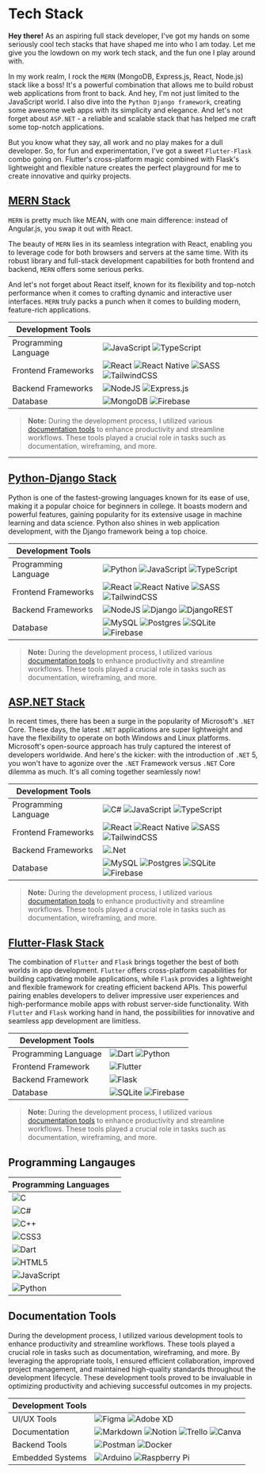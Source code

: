 # Tech Stack

**Hey there!** As an aspiring full stack developer, I've got my hands on some seriously cool tech stacks that have shaped me into who I am today. Let me give you the lowdown on my work tech stack, and the fun one I play around with.

In my work realm, I rock the `MERN` (MongoDB, Express.js, React, Node.js) stack like a boss! It's a powerful combination that allows me to build robust web applications from front to back. And hey, I'm not just limited to the JavaScript world. I also dive into the `Python Django framework`, creating some awesome web apps with its simplicity and elegance. And let's not forget about `ASP.NET` - a reliable and scalable stack that has helped me craft some top-notch applications.

But you know what they say, all work and no play makes for a dull developer. So, for fun and experimentation, I've got a sweet `Flutter-Flask` combo going on. Flutter's cross-platform magic combined with Flask's lightweight and flexible nature creates the perfect playground for me to create innovative and quirky projects.

## [MERN Stack](/tech%20stack/node/README.md) 

`MERN` is pretty much like MEAN, with one main difference: instead of Angular.js, you swap it out with React.

The beauty of `MERN` lies in its seamless integration with React, enabling you to leverage code for both browsers and servers at the same time. With its robust library and full-stack development capabilities for both frontend and backend, `MERN` offers some serious perks.

And let's not forget about React itself, known for its flexibility and top-notch performance when it comes to crafting dynamic and interactive user interfaces. `MERN` truly packs a punch when it comes to building modern, feature-rich applications.

| Development Tools    | |
|----------------------|-|
| Programming Language | ![JavaScript](https://img.shields.io/badge/javascript-%23323330.svg?style=flat-square&logo=javascript&logoColor=%23F7DF1E)  ![TypeScript](https://img.shields.io/badge/typescript-%23007ACC.svg?style=flat-square&logo=typescript&logoColor=white) |
| Frontend Frameworks  | ![React](https://img.shields.io/badge/react-%2320232a.svg?style=flat-square&logo=react&logoColor=%2361DAFB) ![React Native](https://img.shields.io/badge/react_native-%2320232a.svg?style=flat-square&logo=react&logoColor=%2361DAFB) ![SASS](https://img.shields.io/badge/SASS-hotpink.svg?style=flat-square&logo=SASS&logoColor=white) ![TailwindCSS](https://img.shields.io/badge/tailwindcss-%2338B2AC.svg?style=flat-square&logo=tailwind-css&logoColor=white) |
| Backend Frameworks   | ![NodeJS](https://img.shields.io/badge/node.js-6DA55F?style=flat-square&logo=node.js&logoColor=white) ![Express.js](https://img.shields.io/badge/express.js-%23404d59.svg?style=flat-square&logo=express&logoColor=%2361DAFB) |
| Database             | ![MongoDB](https://img.shields.io/badge/MongoDB-%234ea94b.svg?style=flat-square&logo=mongodb&logoColor=white) ![Firebase](https://img.shields.io/badge/firebase-%23039BE5.svg?style=flat-square&logo=firebase) |

> **Note:** During the development process, I utilized various [documentation tools](#documentation-tools) to enhance productivity and streamline workflows.  These tools played a crucial role in tasks such as documentation, wireframing, and more.

---

## [Python-Django Stack](/tech%20stack/python/README.md)

Python is one of the fastest-growing languages known for its ease of use, making it a popular choice for beginners in college. It boasts modern and powerful features, gaining popularity for its extensive usage in machine learning and data science. Python also shines in web application development, with the Django framework being a top choice.

| Development Tools    | |
|----------------------|-| 
| Programming Language | ![Python](https://img.shields.io/badge/python-3670A0?style=flat-square&logo=python&logoColor=ffdd54) ![JavaScript](https://img.shields.io/badge/javascript-%23323330.svg?style=flat-square&logo=javascript&logoColor=%23F7DF1E) ![TypeScript](https://img.shields.io/badge/typescript-%23007ACC.svg?style=flat-square&logo=typescript&logoColor=white) | 
| Frontend Frameworks | ![React](https://img.shields.io/badge/react-%2320232a.svg?style=flat-square&logo=react&logoColor=%2361DAFB) ![React Native](https://img.shields.io/badge/react_native-%2320232a.svg?style=flat-square&logo=react&logoColor=%2361DAFB) ![SASS](https://img.shields.io/badge/SASS-hotpink.svg?style=flat-square&logo=SASS&logoColor=white) ![TailwindCSS](https://img.shields.io/badge/tailwindcss-%2338B2AC.svg?style=flat-square&logo=tailwind-css&logoColor=white) |
| Backend Frameworks  | ![NodeJS](https://img.shields.io/badge/node.js-6DA55F?style=flat-square&logo=node.js&logoColor=white) ![Django](https://img.shields.io/badge/django-%23092E20.svg?style=flat-square&logo=django&logoColor=white) ![DjangoREST](https://img.shields.io/badge/DJANGO-REST-ff1709?style=flat-square&logo=django&logoColor=white&color=ff1709&labelColor=gray) |
| Database            | ![MySQL](https://img.shields.io/badge/mysql-%2300f.svg?style=flat-square&logo=mysql&logoColor=white) ![Postgres](https://img.shields.io/badge/postgres-%23316192.svg?style=flat-square&logo=postgresql&logoColor=white) ![SQLite](https://img.shields.io/badge/sqlite-%2307405e.svg?style=flat-square&logo=sqlite&logoColor=white) ![Firebase](https://img.shields.io/badge/firebase-%23039BE5.svg?style=flat-square&logo=firebase) |

> **Note:** During the development process, I utilized various [documentation tools](#documentation-tools) to enhance productivity and streamline workflows.  These tools played a crucial role in tasks such as documentation, wireframing, and more.

## [ASP.NET Stack](/tech%20stack/csharp/README.md)

In recent times, there has been a surge in the popularity of Microsoft's `.NET` Core. These days, the latest `.NET` applications are super lightweight and have the flexibility to operate on both Windows and Linux platforms. Microsoft's open-source approach has truly captured the interest of developers worldwide. And here's the kicker: with the introduction of `.NET` 5, you won't have to agonize over the `.NET` Framework versus `.NET` Core dilemma as much. It's all coming together seamlessly now!

| Development Tools    | |
|----------------------|-|
| Programming Language | ![C#](https://img.shields.io/badge/c%23-%23239120.svg?style=flat-square&logo=c-sharp&logoColor=white) ![JavaScript](https://img.shields.io/badge/javascript-%23323330.svg?style=flat-square&logo=javascript&logoColor=%23F7DF1E) ![TypeScript](https://img.shields.io/badge/typescript-%23007ACC.svg?style=flat-square&logo=typescript&logoColor=white) |
| Frontend Frameworks  | ![React](https://img.shields.io/badge/react-%2320232a.svg?style=flat-square&logo=react&logoColor=%2361DAFB) ![React Native](https://img.shields.io/badge/react_native-%2320232a.svg?style=flat-square&logo=react&logoColor=%2361DAFB) ![SASS](https://img.shields.io/badge/SASS-hotpink.svg?style=flat-square&logo=SASS&logoColor=white) ![TailwindCSS](https://img.shields.io/badge/tailwindcss-%2338B2AC.svg?style=flat-square&logo=tailwind-css&logoColor=white) |
| Backend Frameworks   | ![.Net](https://img.shields.io/badge/.NET-5C2D91?style=flat-square&logo=.net&logoColor=white) |
| Database             | ![MySQL](https://img.shields.io/badge/mysql-%2300f.svg?style=flat-square&logo=mysql&logoColor=white) ![Postgres](https://img.shields.io/badge/postgres-%23316192.svg?style=flat-square&logo=postgresql&logoColor=white) ![SQLite](https://img.shields.io/badge/sqlite-%2307405e.svg?style=flat-square&logo=sqlite&logoColor=white) ![Firebase](https://img.shields.io/badge/firebase-%23039BE5.svg?style=flat-square&logo=firebase) |

> **Note:** During the development process, I utilized various [documentation tools](#documentation-tools) to enhance productivity and streamline workflows.  These tools played a crucial role in tasks such as documentation, wireframing, and more.

## [Flutter-Flask Stack](/tech%20stack/dart/README.md)

The combination of `Flutter` and `Flask` brings together the best of both worlds in app development. `Flutter` offers cross-platform capabilities for building captivating mobile applications, while `Flask` provides a lightweight and flexible framework for creating efficient backend APIs. This powerful pairing enables developers to deliver impressive user experiences and high-performance mobile apps with robust server-side functionality. With `Flutter` and `Flask` working hand in hand, the possibilities for innovative and seamless app development are limitless.

| Development Tools    | |
|----------------------|-|
| Programming Language | ![Dart](https://img.shields.io/badge/dart-%230175C2.svg?style=flat-square&logo=dart&logoColor=white) ![Python](https://img.shields.io/badge/python-3670A0?style=flat-square&logo=python&logoColor=ffdd54) |
| Frontend Framework   | ![Flutter](https://img.shields.io/badge/Flutter-%2302569B.svg?style=flat-square&logo=Flutter&logoColor=white) |
| Backend Framework    | ![Flask](https://img.shields.io/badge/flask-%23000.svg?style=flat-square&logo=flask&logoColor=white) |
| Database             | ![SQLite](https://img.shields.io/badge/sqlite-%2307405e.svg?style=flat-square&logo=sqlite&logoColor=white) ![Firebase](https://img.shields.io/badge/firebase-%23039BE5.svg?style=flat-square&logo=firebase) |

> **Note:** During the development process, I utilized various [documentation tools](#documentation-tools) to enhance productivity and streamline workflows.  These tools played a crucial role in tasks such as documentation, wireframing, and more.

## Programming Langauges

| Programming Languages | |
|-----------------------|-|
| ![C](https://img.shields.io/badge/c-%2300599C.svg?style=flat-square&logo=c&logoColor=white) | |
| ![C#](https://img.shields.io/badge/c%23-%23239120.svg?style=flat-square&logo=c-sharp&logoColor=white) | |
| ![C++](https://img.shields.io/badge/c++-%2300599C.svg?style=flat-square&logo=c%2B%2B&logoColor=white) | |
| ![CSS3](https://img.shields.io/badge/css3-%231572B6.svg?style=flat-square&logo=css3&logoColor=white) | |
| ![Dart](https://img.shields.io/badge/dart-%230175C2.svg?style=flat-square&logo=dart&logoColor=white) | |
| ![HTML5](https://img.shields.io/badge/html5-%23E34F26.svg?style=flat-square&logo=html5&logoColor=white) | |
| ![JavaScript](https://img.shields.io/badge/javascript-%23323330.svg?style=flat-square&logo=javascript&logoColor=%23F7DF1E) | |
| ![Python](https://img.shields.io/badge/python-3670A0?style=flat-square&logo=python&logoColor=ffdd54) | |

## Documentation Tools

During the development process, I utilized various development tools to enhance productivity and streamline workflows. These tools played a crucial role in tasks such as documentation, wireframing, and more. By leveraging the appropriate tools, I ensured efficient collaboration, improved project management, and maintained high-quality standards throughout the development lifecycle. These development tools proved to be invaluable in optimizing productivity and achieving successful outcomes in my projects.

| Development Tools    | |
|----------------------|-|
| UI/UX Tools          | ![Figma](https://img.shields.io/badge/figma-%23F24E1E.svg?style=flat-square&logo=figma&logoColor=white) ![Adobe XD](https://img.shields.io/badge/Adobe%20XD-470137?style=flat-square&logo=Adobe%20XD&logoColor=#FF61F6) |
| Documentation        | ![Markdown](https://img.shields.io/badge/markdown-%23000000.svg?style=flat-square&logo=markdown&logoColor=white) ![Notion](https://img.shields.io/badge/Notion-%23000000.svg?style=flat-square&logo=notion&logoColor=white) ![Trello](https://img.shields.io/badge/Trello-%23026AA7.svg?style=flat-square&logo=Trello&logoColor=white) ![Canva](https://img.shields.io/badge/Canva-%2300C4CC.svg?style=flat-square&logo=Canva&logoColor=white) |	
| Backend Tools        | ![Postman](https://img.shields.io/badge/Postman-FF6C37?style=flat-square&logo=postman&logoColor=white) ![Docker](https://img.shields.io/badge/docker-%230db7ed.svg?style=flat-square&logo=docker&logoColor=white) |
| Embedded Systems     | ![Arduino](https://img.shields.io/badge/-Arduino-00979D?style=flat-square&logo=Arduino&logoColor=white) ![Raspberry Pi](https://img.shields.io/badge/-RaspberryPi-C51A4A?style=flat-square&logo=Raspberry-Pi) |




